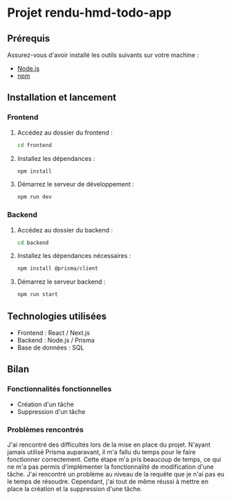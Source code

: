 # Projet rendu-hmd-todo-app

## Prérequis
Assurez-vous d'avoir installé les outils suivants sur votre machine :
- [Node.js](https://nodejs.org/)
- [npm](https://www.npmjs.com/)

## Installation et lancement

### Frontend
1. Accédez au dossier du frontend :
   ```sh
   cd frontend
   ```
2. Installez les dépendances :
   ```sh
   npm install
   ```
3. Démarrez le serveur de développement :
   ```sh
   npm run dev
   ```

### Backend
1. Accédez au dossier du backend :
   ```sh
   cd backend
   ```
2. Installez les dépendances nécessaires :
   ```sh
   npm install @prisma/client
   ```
3. Démarrez le serveur backend :
   ```sh
   npm run start
   ```

## Technologies utilisées
- Frontend : React / Next.js
- Backend : Node.js / Prisma
- Base de données : SQL

## Bilan

### Fonctionnalités fonctionnelles
- Création d'un tâche
- Suppression d'un tâche

### Problèmes rencontrés
J'ai rencontré des difficultés lors de la mise en place du projet. N'ayant jamais utilisé Prisma auparavant, il m'a fallu du temps pour le faire fonctionner correctement.
Cette étape m'a pris beaucoup de temps, ce qui ne m'a pas permis d'implémenter la fonctionnalité de modification d'une tâche. J'ai rencontré un problème au niveau de la requête que je n'ai pas eu le temps de résoudre.
Cependant, j'ai tout de même réussi à mettre en place la création et la suppression d'une tâche.